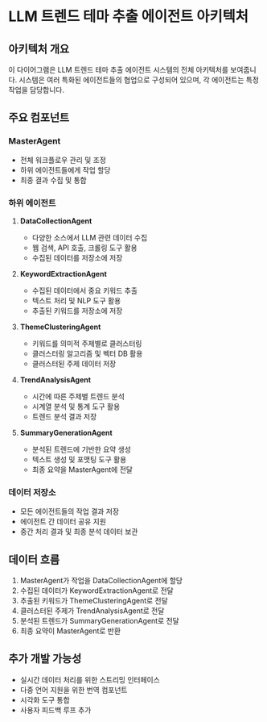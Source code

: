 # LLM 트렌드 테마 추출 에이전트 아키텍처

## 아키텍처 개요

이 다이어그램은 LLM 트렌드 테마 추출 에이전트 시스템의 전체 아키텍처를 보여줍니다. 시스템은 여러 특화된 에이전트들의 협업으로 구성되어 있으며, 각 에이전트는 특정 작업을 담당합니다.

## 주요 컴포넌트

### MasterAgent
- 전체 워크플로우 관리 및 조정
- 하위 에이전트들에게 작업 할당
- 최종 결과 수집 및 통합

### 하위 에이전트
1. **DataCollectionAgent**
   - 다양한 소스에서 LLM 관련 데이터 수집
   - 웹 검색, API 호출, 크롤링 도구 활용
   - 수집된 데이터를 저장소에 저장

2. **KeywordExtractionAgent**
   - 수집된 데이터에서 중요 키워드 추출
   - 텍스트 처리 및 NLP 도구 활용
   - 추출된 키워드를 저장소에 저장

3. **ThemeClusteringAgent**
   - 키워드를 의미적 주제별로 클러스터링
   - 클러스터링 알고리즘 및 벡터 DB 활용
   - 클러스터된 주제 데이터 저장

4. **TrendAnalysisAgent**
   - 시간에 따른 주제별 트렌드 분석
   - 시계열 분석 및 통계 도구 활용
   - 트렌드 분석 결과 저장

5. **SummaryGenerationAgent**
   - 분석된 트렌드에 기반한 요약 생성
   - 텍스트 생성 및 포맷팅 도구 활용
   - 최종 요약을 MasterAgent에 전달

### 데이터 저장소
- 모든 에이전트들의 작업 결과 저장
- 에이전트 간 데이터 공유 지원
- 중간 처리 결과 및 최종 분석 데이터 보관

## 데이터 흐름

1. MasterAgent가 작업을 DataCollectionAgent에 할당
2. 수집된 데이터가 KeywordExtractionAgent로 전달
3. 추출된 키워드가 ThemeClusteringAgent로 전달
4. 클러스터된 주제가 TrendAnalysisAgent로 전달
5. 분석된 트렌드가 SummaryGenerationAgent로 전달
6. 최종 요약이 MasterAgent로 반환

## 추가 개발 가능성

- 실시간 데이터 처리를 위한 스트리밍 인터페이스
- 다중 언어 지원을 위한 번역 컴포넌트
- 시각화 도구 통합
- 사용자 피드백 루프 추가 